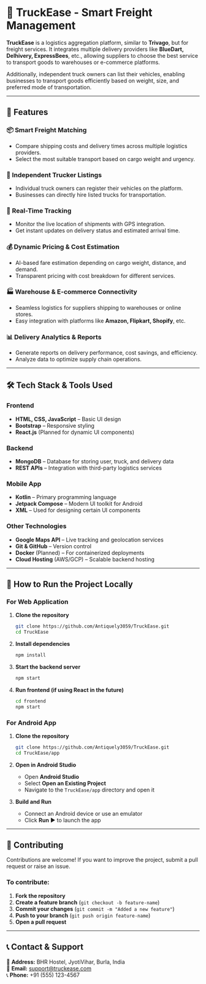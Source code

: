 # 🚛 TruckEase - Smart Freight Management  

**TruckEase** is a logistics aggregation platform, similar to **Trivago**, but for freight services. It integrates multiple delivery providers like **BlueDart, Delhivery, ExpressBees**, etc., allowing suppliers to choose the best service to transport goods to warehouses or e-commerce platforms.  

Additionally, independent truck owners can list their vehicles, enabling businesses to transport goods efficiently based on weight, size, and preferred mode of transportation.  

---

## 🌟 Features  

### 📦 Smart Freight Matching  
- Compare shipping costs and delivery times across multiple logistics providers.  
- Select the most suitable transport based on cargo weight and urgency.  

### 🚚 Independent Trucker Listings  
- Individual truck owners can register their vehicles on the platform.  
- Businesses can directly hire listed trucks for transportation.  

### 📍 Real-Time Tracking  
- Monitor the live location of shipments with GPS integration.  
- Get instant updates on delivery status and estimated arrival time.  

### 💰 Dynamic Pricing & Cost Estimation  
- AI-based fare estimation depending on cargo weight, distance, and demand.  
- Transparent pricing with cost breakdown for different services.  

### 🏭 Warehouse & E-commerce Connectivity  
- Seamless logistics for suppliers shipping to warehouses or online stores.  
- Easy integration with platforms like **Amazon, Flipkart, Shopify**, etc.  

### 📊 Delivery Analytics & Reports  
- Generate reports on delivery performance, cost savings, and efficiency.  
- Analyze data to optimize supply chain operations.  

---

## 🛠 Tech Stack & Tools Used  

### **Frontend**  
- **HTML, CSS, JavaScript** – Basic UI design  
- **Bootstrap** – Responsive styling  
- **React.js** (Planned for dynamic UI components)  

### **Backend**  
- **MongoDB** – Database for storing user, truck, and delivery data  
- **REST APIs** – Integration with third-party logistics services  

### **Mobile App**  
- **Kotlin** – Primary programming language  
- **Jetpack Compose** – Modern UI toolkit for Android  
- **XML** – Used for designing certain UI components  

### **Other Technologies**  
- **Google Maps API** – Live tracking and geolocation services  
- **Git & GitHub** – Version control  
- **Docker** (Planned) – For containerized deployments  
- **Cloud Hosting** (AWS/GCP) – Scalable backend hosting  

---

## 🚀 How to Run the Project Locally  

### **For Web Application**  

1. **Clone the repository**  
   ```sh
   git clone https://github.com/Antiquely3059/TruckEase.git
   cd TruckEase
   ```

2. **Install dependencies**  
   ```sh
   npm install
   ```

3. **Start the backend server**  
   ```sh
   npm start
   ```

4. **Run frontend (if using React in the future)**  
   ```sh
   cd frontend
   npm start
   ```

### **For Android App**  

1. **Clone the repository**  
   ```sh
   git clone https://github.com/Antiquely3059/TruckEase.git
   cd TruckEase/app
   ```

2. **Open in Android Studio**  
   - Open **Android Studio**  
   - Select **Open an Existing Project**  
   - Navigate to the `TruckEase/app` directory and open it  

3. **Build and Run**  
   - Connect an Android device or use an emulator  
   - Click **Run** ▶️ to launch the app  

---

## 🤝 Contributing  

Contributions are welcome! If you want to improve the project, submit a pull request or raise an issue.  

### **To contribute:**  
1. **Fork the repository**  
2. **Create a feature branch** (`git checkout -b feature-name`)  
3. **Commit your changes** (`git commit -m "Added a new feature"`)  
4. **Push to your branch** (`git push origin feature-name`)  
5. **Open a pull request**  

---

## 📞 Contact & Support  

📍 **Address:** BHR Hostel, JyotiVihar, Burla, India  
📧 **Email:** support@truckease.com  
📞 **Phone:** +91 (555) 123-4567  
```

